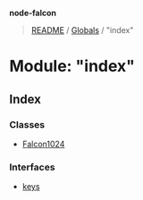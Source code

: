 **node-falcon**

> [README](../README.md) / [Globals](../globals.md) / "index"

# Module: "index"

## Index

### Classes

* [Falcon1024](../classes/_index_.falcon1024.md)

### Interfaces

* [keys](../interfaces/_index_.keys.md)
